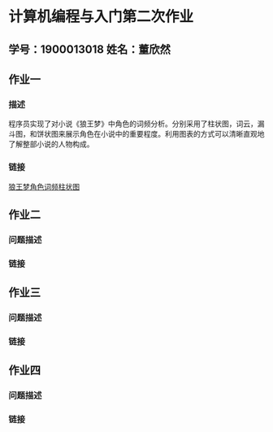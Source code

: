 # 计算机编程与入门第二次作业
## 学号：1900013018 姓名：董欣然
## 作业一
### 描述
程序员实现了对小说《狼王梦》中角色的词频分析。分别采用了柱状图，词云，漏斗图，和饼状图来展示角色在小说中的重要程度。利用图表的方式可以清晰直观地了解整部小说的人物构成。
### 链接
[狼王梦角色词频柱状图](https://github.com/007DXR/007DXR.github.io/狼王梦角色词频柱状图.html)


## 作业二
### 问题描述
### 链接

## 作业三
### 问题描述
### 链接

## 作业四
### 问题描述
### 链接

